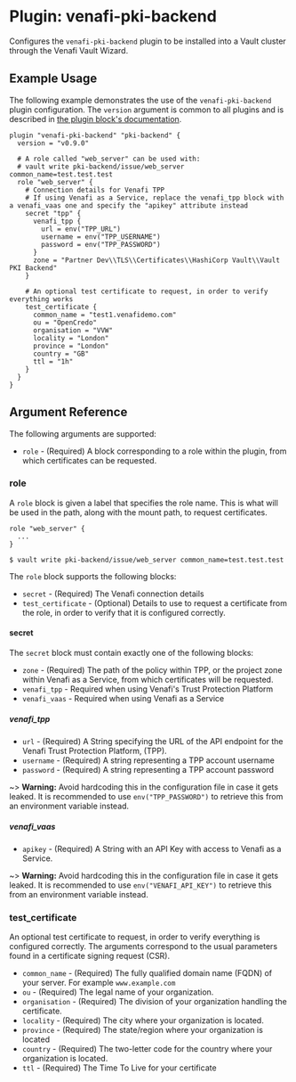 # Plugin: venafi-pki-backend

Configures the `venafi-pki-backend` plugin to be installed into a Vault cluster through the Venafi Vault Wizard. 

## Example Usage

The following example demonstrates the use of the `venafi-pki-backend` plugin configuration.
The `version` argument is common to all plugins and is described in [the plugin block's documentation](../plugin.md).

```hcl
plugin "venafi-pki-backend" "pki-backend" {
  version = "v0.9.0"

  # A role called "web_server" can be used with:
  # vault write pki-backend/issue/web_server common_name=test.test.test
  role "web_server" {
    # Connection details for Venafi TPP
    # If using Venafi as a Service, replace the venafi_tpp block with a venafi_vaas one and specify the "apikey" attribute instead
    secret "tpp" {
      venafi_tpp {
        url = env("TPP_URL")
        username = env("TPP_USERNAME")
        password = env("TPP_PASSWORD")
      }
      zone = "Partner Dev\\TLS\\Certificates\\HashiCorp Vault\\Vault PKI Backend"
    }

    # An optional test certificate to request, in order to verify everything works
    test_certificate {
      common_name = "test1.venafidemo.com"
      ou = "OpenCredo"
      organisation = "VVW"
      locality = "London"
      province = "London"
      country = "GB"
      ttl = "1h"
    }
  }
}
```

## Argument Reference

The following arguments are supported:

* `role` - (Required) A block corresponding to a role within the plugin, from which certificates can be requested.

### role

A `role` block is given a label that specifies the role name.
This is what will be used in the path, along with the mount path, to request certificates.

```hcl
role "web_server" {
  ...
}

$ vault write pki-backend/issue/web_server common_name=test.test.test
```

The `role` block supports the following blocks:

* `secret` - (Required) The Venafi connection details
* `test_certificate` - (Optional) Details to use to request a certificate from the role, in order to verify that it is configured correctly.

#### secret

The `secret` block must contain exactly one of the following blocks:

* `zone` - (Required) The path of the policy within TPP, or the project zone within Venafi as a Service, from which certificates will be requested.
* `venafi_tpp` - Required when using Venafi's Trust Protection Platform
* `venafi_vaas` - Required when using Venafi as a Service

##### venafi_tpp

* `url` - (Required)  A String specifying the URL of the API endpoint for the Venafi Trust Protection Platform, (TPP).
* `username` - (Required) A string representing a TPP account username
* `password` - (Required) A string representing a TPP account password

~> **Warning:** Avoid hardcoding this in the configuration file in case it gets leaked.
It is recommended to use `env("TPP_PASSWORD")` to retrieve this from an environment variable instead.

##### venafi_vaas

* `apikey` - (Required) A String with an API Key with access to Venafi as a Service.

~> **Warning:** Avoid hardcoding this in the configuration file in case it gets leaked.
It is recommended to use `env("VENAFI_API_KEY")` to retrieve this from an environment variable instead.

### test_certificate

An optional test certificate to request, in order to verify everything is configured correctly.
The arguments correspond to the usual parameters found in a certificate signing request (CSR).

* `common_name` - (Required) The fully qualified domain name (FQDN) of your server.  For example `www.example.com`
* `ou` - (Required) The legal name of your organization.
* `organisation` - (Required) The division of your organization handling the certificate.
* `locality` - (Required) The city where your organization is located.
* `province` - (Required) The state/region where your organization is located
* `country` - (Required) The two-letter code for the country where your organization is located.
* `ttl` - (Required) The Time To Live for your certificate